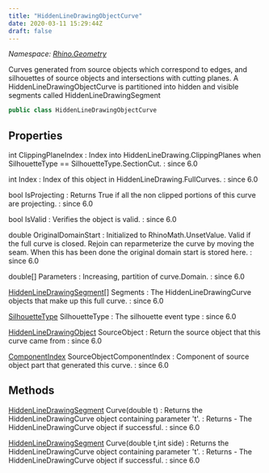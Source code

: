 ```yaml
---
title: "HiddenLineDrawingObjectCurve"
date: 2020-03-11 15:29:44Z
draft: false
---
```


*Namespace: [Rhino.Geometry](../)*

Curves generated from source objects which correspond to edges, and
   silhouettes of source objects and intersections with cutting planes. A
   HiddenLineDrawingObjectCurve is partitioned into hidden and visible
   segments called HiddenLineDrawingSegment
```cs
public class HiddenLineDrawingObjectCurve
```
## Properties

int ClippingPlaneIndex
: Index into HiddenLineDrawing.ClippingPlanes when SilhouetteType == SilhouetteType.SectionCut.
: since 6.0

int Index
: Index of this object in HiddenLineDrawing.FullCurves.
: since 6.0

bool IsProjecting
: Returns True if all the non clipped portions of this curve are projecting.
: since 6.0

bool IsValid
: Verifies the object is valid.
: since 6.0

double OriginalDomainStart
: Initialized to RhinoMath.UnsetValue. Valid if the full curve is closed.
     Rejoin can reparmeterize the curve by moving the seam.  When this has been
      done the original domain start is stored here.
: since 6.0

double[] Parameters
: Increasing, partition of curve.Domain.
: since 6.0

[HiddenLineDrawingSegment](/rhinocommon/rhino/geometry/hiddenlinedrawingsegment/)[] Segments
: The HiddenLineDrawingCurve objects that make up this full curve.
: since 6.0

[SilhouetteType](/rhinocommon/rhino/geometry/silhouettetype/) SilhouetteType
: The silhouette event type
: since 6.0

[HiddenLineDrawingObject](/rhinocommon/rhino/geometry/hiddenlinedrawingobject/) SourceObject
: Return the source object that this curve came from
: since 6.0

[ComponentIndex](/rhinocommon/rhino/geometry/componentindex/) SourceObjectComponentIndex
: Component of source object part that generated this curve.
: since 6.0
## Methods

[HiddenLineDrawingSegment](/rhinocommon/rhino/geometry/hiddenlinedrawingsegment/) Curve(double t)
: Returns the HiddenLineDrawingCurve object containing parameter 't'.
: Returns - The HiddenLineDrawingCurve object if successful.
: since 6.0

[HiddenLineDrawingSegment](/rhinocommon/rhino/geometry/hiddenlinedrawingsegment/) Curve(double t,int side)
: Returns the HiddenLineDrawingCurve object containing parameter 't'.
: Returns - The HiddenLineDrawingCurve object if successful.
: since 6.0
